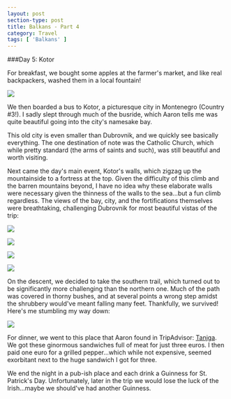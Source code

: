 ```yaml
---
layout: post
section-type: post
title: Balkans - Part 4
category: Travel
tags: [ 'Balkans' ]
---
```

###Day 5: Kotor

For breakfast, we bought some apples at the farmer's market, and like real backpackers,
washed them in a local fountain!

![](https://dl.dropboxusercontent.com/s/rdh5nqtmk2mrpjd/Dubrovnik%20Apple%20Wash.JPG?dl=0)

We then boarded a bus to Kotor, a picturesque city in Montenegro (Country #3!). I sadly slept through
much of the busride, which Aaron tells me was quite beautiful going into the city's namesake bay.

This old city is even smaller than Dubrovnik, and we quickly see basically everything. The one
destination of note was the Catholic Church, which while pretty standard (the arms of saints and such),
was still beautiful and worth visiting.

Next came the day's main event, Kotor's walls, which zigzag up the mountainside to a fortress at the
top. Given the difficulty of this climb and the barren mountains beyond, I have no idea why these
elaborate walls were necessary given the thinness of the walls to the sea...but a fun climb regardless.
The views of the bay, city, and the fortifications themselves were breathtaking, challenging Dubrovnik
for most beautiful vistas of the trip:

![](https://dl.dropboxusercontent.com/s/5rq4fk69djadch8/P3170055.JPG?dl=0)

![](https://dl.dropboxusercontent.com/s/gj1ftiuirs32xhn/P3170054.JPG?dl=0)

![](https://dl.dropboxusercontent.com/s/ikg77034mhenclc/P3170032.JPG?dl=0)

![](https://dl.dropboxusercontent.com/s/l3nobrs3b8n95m4/IMG_5310.JPG?dl=0)

On the descent, we decided to take the southern trail, which turned out to be significantly
more challenging than the northern one. Much of the path was covered in thorny bushes, and at several
points a wrong step amidst the shrubbery would've meant falling many feet. Thankfully, we survived!
Here's me stumbling my way down:

![](https://dl.dropboxusercontent.com/s/yxdf90pkpxlk7co/IMG_5328.JPG?dl=0)

For dinner, we went to this place that Aaron found in TripAdvisor:
[Tanjga](http://www.tripadvisor.com/Restaurant_Review-g295381-d6848872-Reviews-Tanjga-Kotor_Kotor_Municipality.html).
We got these ginormous
sandwiches full of meat for just three euros. I then paid one euro for a grilled pepper...which while
not expensive, seemed exorbitant next to the huge sandwich I got for three.

We end the night in a pub-ish place and each drink a Guinness for St. Patrick's Day. Unfortunately,
later in the trip we would lose the luck of the Irish...maybe we should've had another Guinness.